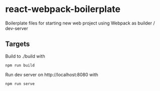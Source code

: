 # react-webpack-boilerplate

Boilerplate files for starting new web project using Webpack as builder / dev-server

## Targets

Build to ./build with

```
npm run build
```

Run dev server on http://localhost:8080 with

```
npm run serve
```
